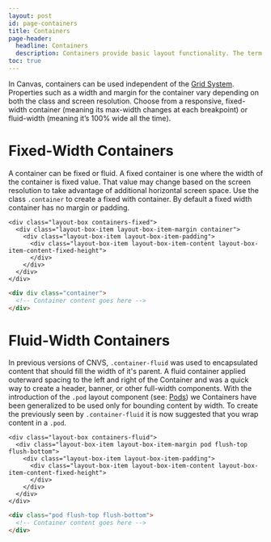 ```yaml
---
layout: post
id: page-containers
title: Containers
page-header:
  headline: Containers
  description: Containers provide basic layout functionality. The term "container" has been borrowed from Twitter's Bootstrap, and is meant to imply an element that wraps or "contains" content.
toc: true
---
```


In Canvas, containers can be used independent of the [Grid System](/layout/grid). Properties such as a width and margin for the container vary depending on both the class and screen resolution. Choose from a responsive, fixed-width container (meaning its max-width changes at each breakpoint) or fluid-width (meaning it’s 100% wide all the time).

# Fixed-Width Containers

A container can be fixed or fluid.  A fixed container is one where the width of the container is fixed value. That value may change based on the screen resolution to take advantage of additional horizontal screen space. Use the class `.container` to create a fixed with container.  By default a fixed width container has no margin or padding.

<div class="panel flush-bottom">

  <div class="panel-cell">

    <div class="layout-box containers-fixed">
      <div class="layout-box-item layout-box-item-margin container">
        <div class="layout-box-item layout-box-item-padding">
          <div class="layout-box-item layout-box-item-content layout-box-item-content-fixed-height">
          </div>
        </div>
      </div>
    </div>

  </div>

  <div class="panel-cell panel-cell-light panel-cell-code-block" markdown="1">

```html
<div div class="container">
  <!-- Container content goes here -->
</div>
```

  </div>

</div>

# Fluid-Width Containers

In previous versions of CNVS, `.container-fluid` was used to encapsulated content that should fill the width of it's parent.  A fluid container applied outerward spacing to the left and right of the Container and was a quick way to create a header, banner, or other full-width components.  With the introduction of the `.pod` layout component (see: [Pods](/layout/pods)) we Containers have been generalized to be used only for bounding content by width.  To create the previously seen by `.container-fluid` it is now suggested that you wrap content in a `.pod`.

<div class="panel">

  <div class="panel-cell">

    <div class="layout-box containers-fluid">
      <div class="layout-box-item layout-box-item-margin pod flush-top flush-bottom">
        <div class="layout-box-item layout-box-item-padding">
          <div class="layout-box-item layout-box-item-content layout-box-item-content-fixed-height">
          </div>
        </div>
      </div>
    </div>

  </div>

  <div class="panel-cell panel-cell-light panel-cell-code-block" markdown="1">

```html
<div class="pod flush-top flush-bottom">
  <!-- Container content goes here -->
</div>
```

  </div>

</div>
